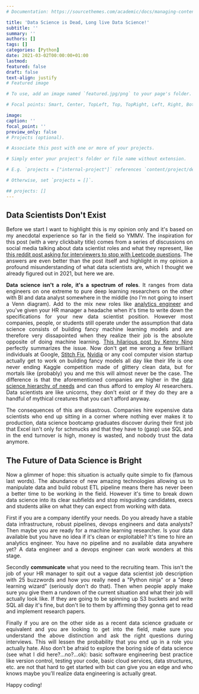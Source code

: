 ```yaml
---
# Documentation: https://sourcethemes.com/academic/docs/managing-content/

title: 'Data Science is Dead, Long live Data Science!'
subtitle: ''
summary: ''
authors: []
tags: []
categories: [Python]
date: 2021-03-02T00:00:00+01:00
lastmod:
featured: false
draft: false
text-align: justify
# Featured image

# To use, add an image named `featured.jpg/png` to your page's folder.

# Focal points: Smart, Center, TopLeft, Top, TopRight, Left, Right, BottomLeft, Bottom, BottomRight.

image:
caption: ''
focal_point: ''
preview_only: false
# Projects (optional).

# Associate this post with one or more of your projects.

# Simply enter your project's folder or file name without extension.

# E.g. `projects = ["internal-project"]` references `content/project/deep-learning/index.md`.

# Otherwise, set `projects = []`.

## projects: []
---
```


<div style="text-align: justify">    
  
  
## Data Scientists Don't Exist

Before we start I want to highlight this is my opinion only and it's based on my anecdotal experience so far in the field so YMMV. The inspiration for this post (with a very clickbaity title) comes from a series of discussions on social media talking about data scientist roles and what they represent, like [this reddit post asking for interviewers to stop with Leetcode questions](https://www.reddit.com/r/datascience/comments/lkn4rl/please_stop_asking_data_scientists_about_leetcode/). The answers are even better than the post itself and highlight in my opinion a profound misunderstanding of what data scientists are, which I thought we already figured out in 2021, but here we are.

**Data science isn't a role, it's a spectrum of roles**. It ranges from data engineers on one extreme to pure deep learning researchers on the other with BI and data analyst somewhere in the middle (no I'm not going to insert a Venn diagram). Add to the mix new roles like [analytics engineer](https://blog.getdbt.com/what-is-an-analytics-engineer/) and you've given your HR manager a headache when it's time to write down the specifications for your new data scientist position. However most companies, people, or students still operate under the assumption that data science consists of building fancy machine learning models and are therefore very dissapointed when they realize their job is the absolute opposite of doing machine learning. [This hilarious post by Kenny Ning](https://kleandata.substack.com/p/data-science-is-different) perfectly summarizes the issue. Now don't get me wrong a few brilliant individuals at Google, [Stitch Fix](https://multithreaded.stitchfix.com/blog/), [Nvidia](https://blogs.nvidia.com/blog/category/deep-learning/) or any cool computer vision startup actually get to work on building fancy models all day like their life is one never ending Kaggle competition made of glittery clean data, but for mortals like (probably) you and me this will almost never be the case. The difference is that the aforementioned companies are higher in the [data science hierarchy of needs](https://hackernoon.com/the-ai-hierarchy-of-needs-18f111fcc007) and can thus afford to employ AI researchers. Data scientists are like unicorns, they don't exist or if they do they are a handful of mythical creatures that you can't afford anyway.

The consequences of this are disastrous. Companies hire expensive data scientists who end up sitting in a corner where nothing ever makes it to production, data science bootcamp graduates discover during their first job that Excel isn't only for schmucks and that they have to (gasp) use SQL and in the end turnover is high, money is wasted, and nobody trust the data anymore.

## The Future of Data Science is Bright

Now a glimmer of hope: this situation is actually quite simple to fix (famous last words). The abundance of new amazing technologies allowing us to manipulate data and build robust ETL pipeline means there has never been a better time to be working in the field. However it's time to break down data science into its clear subfields and stop misguiding candidates, execs and students alike on what they can expect from working with data.

First if you are a company identify your needs. Do you already have a stable data infrastructure, robust pipelines, devops engineers and data analysts? Then maybe you are ready for a machine learning researcher. Is your data available but you have no idea if it's clean or exploitable? It's time to hire an analytics engineer. You have no pipeline and no available data anywhere yet? A data engineer and a devops engineer can work wonders at this stage.

Secondly **communicate** what you need to the recruiting team. This isn't the job of your HR manager to spit out a vague data scientist job description with 25 buzzwords and how you really need a "Python ninja" or a "deep learning wizard" (seriously don't do that). Then when people apply make sure you give them a rundown of the current situation and what their job will actually look like. If they are going to be spinning up S3 buckets and write SQL all day it's fine, but don't lie to them by affirming they gonna get to read and implement research papers.

Finally if you are on the other side as a recent data science graduate or equivalent and you are looking to get into the field, make sure you understand the above distinction and ask the right questions during interviews. This will lessen the probability that you end up in a role you actually hate. Also don't be afraid to explore the boring side of data science (see what I did here?...no?...ok): basic software engineering best practice like version control, testing your code, basic cloud services, data structures, etc. are not that hard to get started with but can give you an edge and who knows maybe you'll realize data engineering is actually great.

Happy coding!

</div>
